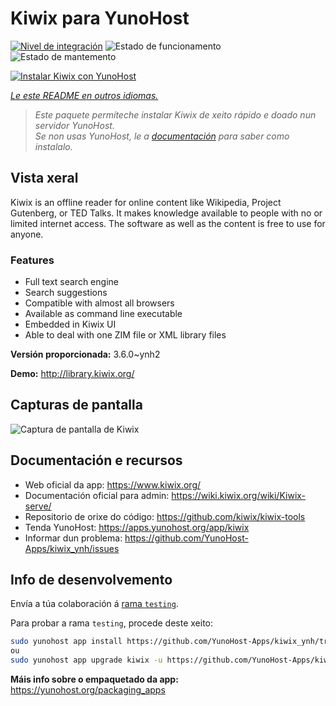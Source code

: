 <!--
NOTA: Este README foi creado automáticamente por <https://github.com/YunoHost/apps/tree/master/tools/readme_generator>
NON debe editarse manualmente.
-->

# Kiwix para YunoHost

[![Nivel de integración](https://dash.yunohost.org/integration/kiwix.svg)](https://ci-apps.yunohost.org/ci/apps/kiwix/) ![Estado de funcionamento](https://ci-apps.yunohost.org/ci/badges/kiwix.status.svg) ![Estado de mantemento](https://ci-apps.yunohost.org/ci/badges/kiwix.maintain.svg)

[![Instalar Kiwix con YunoHost](https://install-app.yunohost.org/install-with-yunohost.svg)](https://install-app.yunohost.org/?app=kiwix)

*[Le este README en outros idiomas.](./ALL_README.md)*

> *Este paquete permíteche instalar Kiwix de xeito rápido e doado nun servidor YunoHost.*  
> *Se non usas YunoHost, le a [documentación](https://yunohost.org/install) para saber como instalalo.*

## Vista xeral

Kiwix is an offline reader for online content like Wikipedia, Project Gutenberg, or TED Talks. It makes knowledge available to people with no or limited internet access. The software as well as the content is free to use for anyone.

### Features

- Full text search engine
- Search suggestions
- Compatible with almost all browsers
- Available as command line executable
- Embedded in Kiwix UI
- Able to deal with one ZIM file or XML library files


**Versión proporcionada:** 3.6.0~ynh2

**Demo:** <http://library.kiwix.org/>

## Capturas de pantalla

![Captura de pantalla de Kiwix](./doc/screenshots/screenshot.png)

## Documentación e recursos

- Web oficial da app: <https://www.kiwix.org/>
- Documentación oficial para admin: <https://wiki.kiwix.org/wiki/Kiwix-serve/>
- Repositorio de orixe do código: <https://github.com/kiwix/kiwix-tools>
- Tenda YunoHost: <https://apps.yunohost.org/app/kiwix>
- Informar dun problema: <https://github.com/YunoHost-Apps/kiwix_ynh/issues>

## Info de desenvolvemento

Envía a túa colaboración á [rama `testing`](https://github.com/YunoHost-Apps/kiwix_ynh/tree/testing).

Para probar a rama `testing`, procede deste xeito:

```bash
sudo yunohost app install https://github.com/YunoHost-Apps/kiwix_ynh/tree/testing --debug
ou
sudo yunohost app upgrade kiwix -u https://github.com/YunoHost-Apps/kiwix_ynh/tree/testing --debug
```

**Máis info sobre o empaquetado da app:** <https://yunohost.org/packaging_apps>
